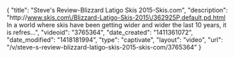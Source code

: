 {
    "title": "Steve's Review-Blizzard Latigo Skis 2015-Skis.com",
    "description": "http:\/\/www.skis.com\/Blizzard-Latigo-Skis-2015\/362925P,default,pd.html In a world where skis have been getting wider and wider the last 10 years, it is refres...",
    "videoid": "3765364",
    "date_created": "1411361072",
    "date_modified": "1418181994",
    "type": "captivate",
    "layout": "video",
    "url": "\/v\/steve-s-review-blizzard-latigo-skis-2015-skis-com\/3765364"
}